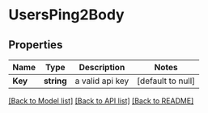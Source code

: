 # UsersPing2Body

## Properties
Name | Type | Description | Notes
------------ | ------------- | ------------- | -------------
**Key** | **string** | a valid api key | [default to null]

[[Back to Model list]](../README.md#documentation-for-models) [[Back to API list]](../README.md#documentation-for-api-endpoints) [[Back to README]](../README.md)

